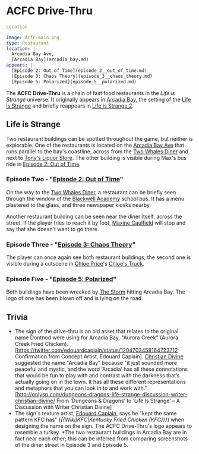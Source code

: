 #  ACFC Drive-Thru 

```yaml
Location

image: Acfc-main.png
type: Restaurant
location: |-
  Arcadia Bay Ave,
  [Arcadia Bay](arcadia_bay.md)
appears: |-
  [Episode 2: Out of Time](episode_2__out_of_time.md)
  [Episode 3: Chaos Theory](episode_3__chaos_theory.md)
  [Episode 5: Polarized](episode_5__polarized.md)
```

The **ACFC Drive-Thru** is a chain of fast food restaurants in the *Life is Strange* universe. It originally appears in [Arcadia Bay](arcadia_bay.md), the setting of the [Life is Strange](first_game.md) and briefly reappears in [Life is Strange 2](the_second_season.md).

##  Life is Strange 
Two restaurant buildings can be spotted throughout the game, but neither is explorable. One of the restaurants is located on the [Arcadia Bay Ave](arcadia_bay_ave.md) that runs parallel to the bay's coastline, across from the [Two Whales Diner](two_whales_diner.md) and next to [Tony's Liquor Store](tony_s_liquor_store.md). The other building is visible during Max's bus ride in [Episode 2: Out of Time](episode_2.md).

###  Episode Two - "[Episode 2: Out of Time](out_of_time.md)" 
On the way to the [Two Whales Diner](two_whales_diner.md), a restaurant can be briefly seen through the window of the [Blackwell Academy](blackwell_academy.md) school bus. It has a menu plastered to the glass, and three newspaper kiosks nearby.

Another restaurant building can be seen near the diner itself, across the street. If the player tries to reach it by foot, [Maxine Caulfield](max.md) will stop and say that she doesn't want to go there.

###  Episode Three - "[Episode 3: Chaos Theory](chaos_theory.md)" 
The player can once again see both restaurant buildings; the second one is visible during a cutscene in [Chloe Price](chloe.md)'s [Chloe's Truck](truck.md).

###  Episode Five - "[Episode 5: Polarized](polarized.md)" 
Both buildings have been wrecked by [The Storm](the_tornado.md) hitting Arcadia Bay. The logo of one has been blown off and is lying on the road.

##  Trivia 
* The sign of the drive-thru is an old asset that relates to the original name Dontnod were using for Arcadia Bay, "Aurora Creek" (Aurora Creek Fried Chicken).[https://twitter.com/edouardcaplain/status/1204703458164723712 Confirmation from Concept Artist, Edouard Caplain]. [Christian Divine](christian_divine.md) suggested the name "Arcadia Bay" because "it just sounded more peaceful and mystic, and the word ‘Arcadia’ has all these connotations that would be fun to play with and contrast with the darkness that’s actually going on in the town. It has all these different representations and metaphors that you can look in to and work with."[http://onlysp.com/dungeons-dragons-life-strange-discussion-writer-christian-divine/ From ‘Dungeons & Dragons’ to ‘Life Is Strange’ – A Discussion with Writer Christian Divine]
* The sign's texture artist, [Edouard Caplain](edouard_caplain.md), says he "kept the same pattern KFC has" (*{{Wiki|KFC|Kentucky Fried Chicken (KFC)}}*) when designing the name on the sign. The ACFC Drive-Thru's logo appears to resemble a turkey.
*The two restaurant buildings in Arcadia Bay are in fact near each other; this can be inferred from comparing screenshots of the diner street in Episode 3 and Episode 5.

